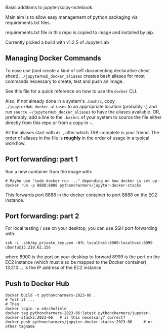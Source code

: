 
Basic additions to jupyter/scipy-notebook.

Main aim is to allow easy management of python packaging via requirements.txt files.

requirements.txt file in this repo is copied to image and installed by pip.

Currently picked a build with v1.2.5 of JupyterLab


## Managing Docker Commands

To ease use (and create a kind of self documenting declarative cheat sheet), `./jupyterHub_docker_aliases` creates bash aliases for most commands necessary to create, test and push an image.

See this file for a quick reference on how to use the `docker` CLI.

Also, if not already done in a system's `.bashrc`, copy `./jupyterHub_docker_aliases` to an appropriate location (probably `~`) and run `source ~/jupyterHub_docker_aliases` to have the aliases available.  OR, preferably, add a line to the `.bashrc` of your system to source the file either directly from this repo or from a copy in `~`.

All the aliases start with `dk_`, after which TAB-complete is your friend.  The order of aliases in the file is __roughly__ in the order of usage in a typical workflow.

## Port forwarding: part 1

Run a new container from the image with:

    # Maybe use "sudo docker run ..." depending on how docker is set up:
    docker run -p 8888:8888 pythoncharmers/jupyter-docker-stacks

This forwards port 8888 in the docker container to port 8888 on the EC2 instance.

## Port forwarding: part 2

For local testing / use on your desktop, you can use SSH port forwarding with:

    ssh -i .ssh/my_private_key.pem -NfL localhost:8900:localhost:8999 ubuntu@13.210.62.156

where 8900 is the port on your desktop to forward
      8999 is the port on the EC2 instance (which must also be mapped to the Docker container)
      13.210.... is the IP address of the EC2 instance

## Push to Docker Hub

```
docker build -t pythoncharmers-2023-06 .
# Test it ...
# Then:
docker login -u edschofield
docker tag pythoncharmers-2023-06:latest pythoncharmers/jupyter-docker-stacks:2023-06   # is this necessary? correct?
docker push pythoncharmers/jupyter-docker-stacks:2023-06     # or other tagname
```
